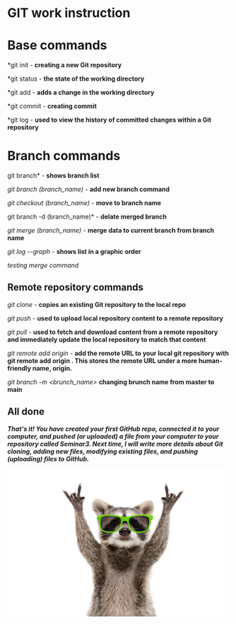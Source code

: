 # GIT work instruction

# Base commands

*git init - **creating a new Git repository**

*git status - **the state of the working directory**

*git add - **adds a change in the working directory**

*git commit - **creating commit**

*git log - **used to view the history of committed changes within a Git repository**

# Branch commands

git branch* - **shows branch list**

*git branch (branch_name)* - **add new branch command**

*git checkout (branch_name)* - **move to branch name** 

git branch -d (branch_name)* - **delate merged branch**

*git merge (branch_name)* - **merge data to current branch from branch name**

*git log --graph* - **shows list in a graphic order**

*testing merge command*

## Remote repository commands

*git clone* - **copies an existing Git repository to the local repo**

*git push* - **used to upload local repository content to a remote repository**

*git pull* - **used to fetch and download content from a remote repository and immediately update the local repository to match that content**

*git remote add origin* - **add the remote URL to your local git repository with git remote add origin <URL>. This stores the remote URL under a more human-friendly name, origin.**

*git branch -m <brunch_name>* **changing brunch name from master to main**

## All done
**_That's it! You have created your first GitHub repo, connected it to your computer, and pushed (or uploaded) a file from your computer to your repository called Seminar3. Next time, I will write more details about Git cloning, adding new files, modifying existing files, and pushing (uploading) files to GitHub._**

![see you soon](seeusoon.jpg)


